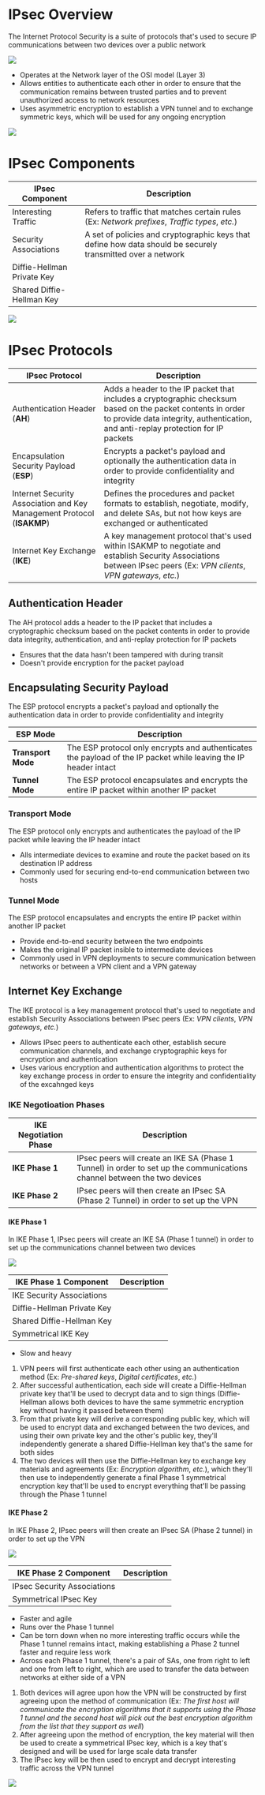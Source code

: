 # IPsec Overview

The Internet Protocol Security is a suite of protocols that's used to secure IP communications between two devices over a public network

![](https://github.com/JonmarCorpuz/SecondBrain/blob/main/Assets/dfghfhdfhddfhgsdgsdgewggwer.gif)

* Operates at the Network layer of the OSI model (Layer 3)
* Allows entities to authenticate each other in order to ensure that the communication remains between trusted parties and to prevent unauthorized access to network resources
* Uses asymmetric encryption to establish a VPN tunnel and to exchange symmetric keys, which will be used for any ongoing encryption

![](https://github.com/JonmarCorpuz/SecondBrain/blob/main/Assets/Whitespace.png)

# IPsec Components

| IPsec Component | Description |
| --- | --- |
| Interesting Traffic | Refers to traffic that matches certain rules (Ex: *Network prefixes*, *Traffic types*, *etc.*) |
| Security Associations | A set of policies and cryptographic keys that define how data should be securely transmitted over a network |
| Diffie-Hellman Private Key | |
| Shared Diffie-Hellman Key | |

![](https://github.com/JonmarCorpuz/SecondBrain/blob/main/Assets/Whitespace.png)

# IPsec Protocols

| IPsec Protocol | Description |
| --- | --- |
| Authentication Header (**AH**) | Adds a header to the IP packet that includes a cryptographic checksum based on the packet contents in order to provide data integrity, authentication, and anti-replay protection for IP packets |
| Encapsulation Security Payload (**ESP**) | Encrypts a packet's payload and optionally the authentication data in order to provide confidentiality and integrity |
| Internet Security Association and Key Management Protocol (**ISAKMP**) | Defines the procedures and packet formats to establish, negotiate, modify, and delete SAs, but not how keys are exchanged or authenticated |
| Internet Key Exchange (**IKE**) | A key management protocol that's used within ISAKMP to negotiate and establish Security Associations between IPsec peers (Ex: *VPN clients*, *VPN gateways*, *etc.*) |

## Authentication Header

The AH protocol adds a header to the IP packet that includes a cryptographic checksum based on the packet contents in order to provide data integrity, authentication, and anti-replay protection for IP packets

* Ensures that the data hasn't been tampered with during transit
* Doesn't provide encryption for the packet payload

## Encapsulating Security Payload

The ESP protocol encrypts a packet's payload and optionally the authentication data in order to provide confidentiality and integrity

| ESP Mode | Description |
| --- | --- |
| **Transport Mode** | The ESP protocol only encrypts and authenticates the payload of the IP packet while leaving the IP header intact |
| **Tunnel Mode** | The ESP protocol encapsulates and encrypts the entire IP packet within another IP packet |

### Transport Mode

The ESP protocol only encrypts and authenticates the payload of the IP packet while leaving the IP header intact

* Alls intermediate devices to examine and route the packet based on its destination IP address
* Commonly used for securing end-to-end communication between two hosts

### Tunnel Mode

The ESP protocol encapsulates and encrypts the entire IP packet within another IP packet

* Provide end-to-end security between the two endpoints
* Makes the original IP packet insible to intermediate devices
* Commonly used in VPN deployments to secure communication between networks or between a VPN client and a VPN gateway

## Internet Key Exchange

The IKE protocol is a key management protocol that's used to negotiate and establish Security Associations between IPsec peers (Ex: *VPN clients*, *VPN gateways*, *etc.*)

* Allows IPsec peers to authenticate each other, establish secure communication channels, and exchange cryptographic keys for encryption and authentication
* Uses various encryption and authentication algorithms to protect the key exchange process in order to ensure the integrity and confidentiality of the excahnged keys

### IKE Negotioation Phases

| IKE Negotiation Phase | Description |
| --- | --- |
| **IKE Phase 1** | IPsec peers will create an IKE SA (Phase 1 Tunnel) in order to set up the communications channel between the two devices |
| **IKE Phase 2** | IPsec peers will then create an IPsec SA (Phase 2 Tunnel) in order to set up the VPN |

#### IKE Phase 1 

In IKE Phase 1, IPsec peers will create an IKE SA (Phase 1 tunnel) in order to set up the communications channel between two devices

![](https://github.com/JonmarCorpuz/SecondBrain/blob/main/Assets/dfdgsgdgsgdsgddddfsdfdsfdsfdasfsadf.png)

| IKE Phase 1 Component | Description |
| --- | --- |
| IKE Security Associations | |
| Diffie-Hellman Private Key | |
| Shared Diffie-Hellman Key | |
| Symmetrical IKE Key | |

* Slow and heavy

1. VPN peers will first authenticate each other using an authentication method (Ex: *Pre-shared keys*, *Digital certificates*, *etc.*)
2. After successful authentication, each side will create a Diffie-Hellman private key that'll be used to decrypt data and to sign things (Diffie-Hellman allows both devices to have the same symmetric encryption key without having it passed between them)
3. From that private key will derive a corresponding public key, which will be used to encrypt data and exchanged between the two devices, and using their own private key and the other's public key, they'll independently generate a shared Diffie-Hellman key that's the same for both sides
4. The two devices will then use the Diffie-Hellman key to exchange key materials and agreements (Ex: *Encryption algorithm*, *etc.*), which they'll then use to independently generate a final Phase 1 symmetrical encryption key that'll be used to encrypt everything that'll be passing through the Phase 1 tunnel

#### IKE Phase 2 

In IKE Phase 2, IPsec peers will then create an IPsec SA (Phase 2 tunnel) in order to set up the VPN

![](https://github.com/JonmarCorpuz/SecondBrain/blob/main/Assets/hfghdfggjhdfhvhrdgsdgursdhrejftjhtjt.png)

| IKE Phase 2 Component | Description |
| --- | --- |
| IPsec Security Associations | |
| Symmetrical IPsec Key | |

* Faster and agile
* Runs over the Phase 1 tunnel
* Can be torn down when no more interesting traffic occurs while the Phase 1 tunnel remains intact, making establishing a Phase 2 tunnel faster and require less work
* Across each Phase 1 tunnel, there's a pair of SAs, one from right to left and one from left to right, which are used to transfer the data between networks at either side of a VPN

1. Both devices will agree upon how the VPN will be constructed by first agreeing upon the method of communication (Ex: *The first host will communicate the encryption algorithms that it supports using the Phase 1 tunnel and the second host will pick out the best encryption algorithm from the list that they support as well*)
2. After agreeing upon the method of encryption, the key material will then be used to create a symmetrical IPsec key, which is a key that's designed and will be used for large scale data transfer
3. The IPsec key will be then used to encrypt and decrypt interesting traffic across the VPN tunnel

![](https://github.com/JonmarCorpuz/SecondBrain/blob/main/Assets/Whitespace.png)
